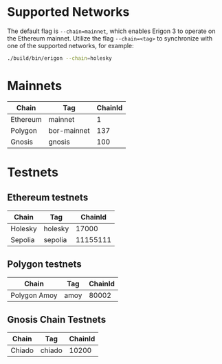 # Supported Networks

The default flag is `--chain=mainnet`, which enables Erigon 3 to operate on the Ethereum mainnet.
Utilize the flag `--chain=<tag>` to synchronize with one of the supported networks, for example:

```bash
./build/bin/erigon --chain=holesky
```

# Mainnets

|Chain   |	Tag         | ChainId |
|----    | ----         | ----    |
|Ethereum|	mainnet     |   1     |
|Polygon |	bor-mainnet |	137   |
|Gnosis  |	gnosis      |   100   |


# Testnets

## Ethereum testnets

|Chain     |    Tag| ChainId   |
|----------|-------|-----------|
|Holesky   |holesky|    17000  |
|Sepolia   |sepolia|   11155111|

## Polygon testnets

| Chain       |	Tag  | ChainId |
|----------   |------|---------|
| Polygon Amoy|	amoy | 80002   |


## Gnosis Chain Testnets

|Chain  | Tag    | ChainId|
|-------|------- |--------|
|Chiado | chiado |	10200 |

